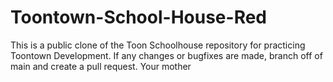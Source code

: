 # Toontown-School-House-Red
 
This is a public clone of the Toon Schoolhouse repository for practicing Toontown Development.
If any changes or bugfixes are made, branch off of main and create a pull request.
Your mother